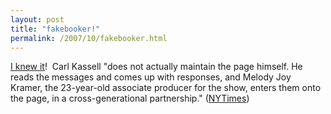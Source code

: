 ```yaml
---
layout: post
title: "fakebooker!"
permalink: /2007/10/fakebooker.html
---
```


<p><a href="http://sippey.typepad.com/unfiltered/2007/07/carl-kasell-is-.html">I knew it</a>!&nbsp; Carl Kassell &quot;does not actually maintain the page himself. He reads the messages
and comes up with responses, and Melody Joy Kramer, the 23-year-old
associate producer for the show, enters them onto the page, in a
cross-generational partnership.&quot; (<a href="http://www.nytimes.com/2007/10/14/fashion/14facebook.html?_r=1&amp;oref=slogin">NYTimes</a>)</p>


